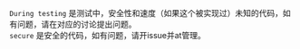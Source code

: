  ```During testing``` 是测试中，安全性和速度（如果这个被实现过）未知的代码，如有问题，请在对应的讨论提出问题。  
 ```secure``` 是安全的代码，如有问题，请开issue并at管理。
